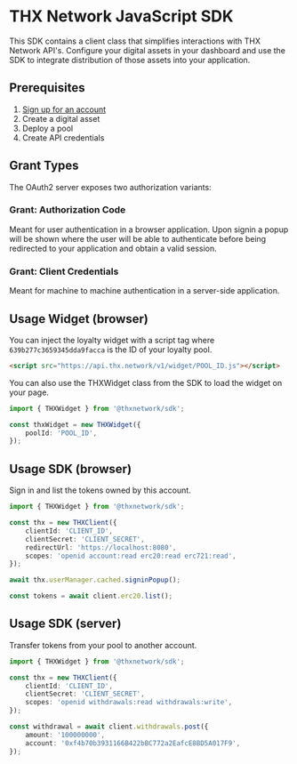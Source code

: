 # THX Network JavaScript SDK

This SDK contains a client class that simplifies interactions with THX Network API's. Configure your digital assets in your dashboard and use the SDK to integrate distribution of those assets into your application.

## Prerequisites

1. [Sign up for an account](https://dashboard.thx.network/signup)
2. Create a digital asset
3. Deploy a pool
4. Create API credentials

## Grant Types

The OAuth2 server exposes two authorization variants:

### Grant: Authorization Code

Meant for user authentication in a browser application. Upon signin a popup will be shown where the user will be able to authenticate before being redirected to your application and obtain a valid session.

### Grant: Client Credentials

Meant for machine to machine authentication in a server-side application.

## Usage Widget (browser)

You can inject the loyalty widget with a script tag where `639b277c3659345dda9facca` is the ID of your loyalty pool.

```html
<script src="https://api.thx.network/v1/widget/POOL_ID.js"></script>
```

You can also use the THXWidget class from the SDK to load the widget on your page.

```typescript
import { THXWidget } from '@thxnetwork/sdk';

const thxWidget = new THXWidget({
    poolId: 'POOL_ID',
});
```

## Usage SDK (browser)

Sign in and list the tokens owned by this account.

```typescript
import { THXWidget } from '@thxnetwork/sdk';

const thx = new THXClient({
    clientId: 'CLIENT_ID',
    clientSecret: 'CLIENT_SECRET',
    redirectUrl: 'https://localhost:8080',
    scopes: 'openid account:read erc20:read erc721:read',
});

await thx.userManager.cached.signinPopup();

const tokens = await client.erc20.list();
```

## Usage SDK (server)

Transfer tokens from your pool to another account.

```typescript
import { THXWidget } from '@thxnetwork/sdk';

const thx = new THXClient({
    clientId: 'CLIENT_ID',
    clientSecret: 'CLIENT_SECRET',
    scopes: 'openid withdrawals:read withdrawals:write',
});

const withdrawal = await client.withdrawals.post({
    amount: '100000000',
    account: '0xf4b70b3931166B422bBC772a2EafcE8BD5A017F9',
});
```
